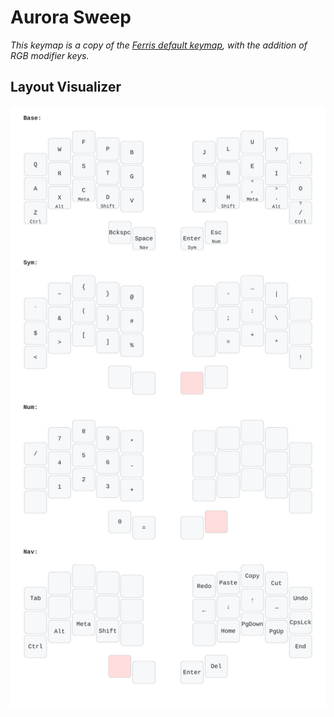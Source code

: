 # Aurora Sweep

_This keymap is a copy of the [Ferris default keymap](https://github.com/qmk/qmk_firmware/tree/master/keyboards/ferris/keymaps/default), with the addition of RGB modifier keys._

## Layout Visualizer

![Aurora Sweep Keymap](keymap.svg)

